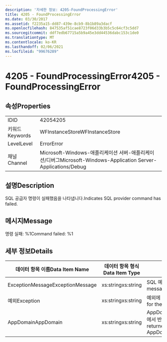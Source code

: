 ```yaml
---
description: '자세한 정보: 4205-FoundProcessingError'
title: 4205 - FoundProcessingError
ms.date: 03/30/2017
ms.assetid: f2235a15-dd87-439e-8cb9-8b1b89a3dacf
ms.openlocfilehash: 847535af51cae8723f06d33b3b5c5c64cf3c5dd7
ms.sourcegitcommit: ddf7edb67715a5b9a45e3dd44536dabc153c1de0
ms.translationtype: MT
ms.contentlocale: ko-KR
ms.lasthandoff: 02/06/2021
ms.locfileid: "99676289"
---
```

# <a name="4205---foundprocessingerror"></a><span data-ttu-id="8f6ff-103">4205 - FoundProcessingError</span><span class="sxs-lookup"><span data-stu-id="8f6ff-103">4205 - FoundProcessingError</span></span>

## <a name="properties"></a><span data-ttu-id="8f6ff-104">속성</span><span class="sxs-lookup"><span data-stu-id="8f6ff-104">Properties</span></span>  
  
|||  
|-|-|  
|<span data-ttu-id="8f6ff-105">ID</span><span class="sxs-lookup"><span data-stu-id="8f6ff-105">ID</span></span>|<span data-ttu-id="8f6ff-106">4205</span><span class="sxs-lookup"><span data-stu-id="8f6ff-106">4205</span></span>|  
|<span data-ttu-id="8f6ff-107">키워드</span><span class="sxs-lookup"><span data-stu-id="8f6ff-107">Keywords</span></span>|<span data-ttu-id="8f6ff-108">WFInstanceStore</span><span class="sxs-lookup"><span data-stu-id="8f6ff-108">WFInstanceStore</span></span>|  
|<span data-ttu-id="8f6ff-109">Level</span><span class="sxs-lookup"><span data-stu-id="8f6ff-109">Level</span></span>|<span data-ttu-id="8f6ff-110">Error</span><span class="sxs-lookup"><span data-stu-id="8f6ff-110">Error</span></span>|  
|<span data-ttu-id="8f6ff-111">채널</span><span class="sxs-lookup"><span data-stu-id="8f6ff-111">Channel</span></span>|<span data-ttu-id="8f6ff-112">Microsoft-Windows-애플리케이션 서버-애플리케이션/디버그</span><span class="sxs-lookup"><span data-stu-id="8f6ff-112">Microsoft-Windows-Application Server-Applications/Debug</span></span>|  
  
## <a name="description"></a><span data-ttu-id="8f6ff-113">설명</span><span class="sxs-lookup"><span data-stu-id="8f6ff-113">Description</span></span>  

 <span data-ttu-id="8f6ff-114">SQL 공급자 명령이 실패했음을 나타냅니다.</span><span class="sxs-lookup"><span data-stu-id="8f6ff-114">Indicates SQL provider command has failed.</span></span>  
  
## <a name="message"></a><span data-ttu-id="8f6ff-115">메시지</span><span class="sxs-lookup"><span data-stu-id="8f6ff-115">Message</span></span>  

 <span data-ttu-id="8f6ff-116">명령 실패: %1</span><span class="sxs-lookup"><span data-stu-id="8f6ff-116">Command failed: %1</span></span>  
  
## <a name="details"></a><span data-ttu-id="8f6ff-117">세부 정보</span><span class="sxs-lookup"><span data-stu-id="8f6ff-117">Details</span></span>  
  
|<span data-ttu-id="8f6ff-118">데이터 항목 이름</span><span class="sxs-lookup"><span data-stu-id="8f6ff-118">Data Item Name</span></span>|<span data-ttu-id="8f6ff-119">데이터 항목 형식</span><span class="sxs-lookup"><span data-stu-id="8f6ff-119">Data Item Type</span></span>|<span data-ttu-id="8f6ff-120">설명</span><span class="sxs-lookup"><span data-stu-id="8f6ff-120">Description</span></span>|  
|--------------------|--------------------|-----------------|  
|<span data-ttu-id="8f6ff-121">ExceptionMessage</span><span class="sxs-lookup"><span data-stu-id="8f6ff-121">ExceptionMessage</span></span>|<span data-ttu-id="8f6ff-122">xs:string</span><span class="sxs-lookup"><span data-stu-id="8f6ff-122">xs:string</span></span>|<span data-ttu-id="8f6ff-123">SQL 예외로부터의 메시지입니다.</span><span class="sxs-lookup"><span data-stu-id="8f6ff-123">The message from the SQL exception.</span></span>|  
|<span data-ttu-id="8f6ff-124">예외</span><span class="sxs-lookup"><span data-stu-id="8f6ff-124">Exception</span></span>|<span data-ttu-id="8f6ff-125">xs:string</span><span class="sxs-lookup"><span data-stu-id="8f6ff-125">xs:string</span></span>|<span data-ttu-id="8f6ff-126">예외에 대한 예외 정보</span><span class="sxs-lookup"><span data-stu-id="8f6ff-126">The exception details for the exception</span></span>|  
|<span data-ttu-id="8f6ff-127">AppDomain</span><span class="sxs-lookup"><span data-stu-id="8f6ff-127">AppDomain</span></span>|<span data-ttu-id="8f6ff-128">xs:string</span><span class="sxs-lookup"><span data-stu-id="8f6ff-128">xs:string</span></span>|<span data-ttu-id="8f6ff-129">AppDomain.CurrentDomain.FriendlyName에서 반환되는 문자열입니다.</span><span class="sxs-lookup"><span data-stu-id="8f6ff-129">The string returned by AppDomain.CurrentDomain.FriendlyName.</span></span>|
